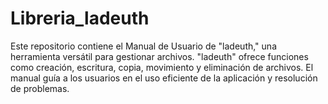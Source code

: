 # Libreria_ladeuth
Este repositorio contiene el Manual de Usuario de "ladeuth," una herramienta versátil para gestionar archivos. "ladeuth" ofrece funciones como creación, escritura, copia, movimiento y eliminación de archivos. El manual guía a los usuarios en el uso eficiente de la aplicación y resolución de problemas.
